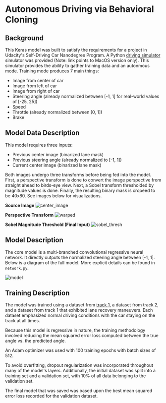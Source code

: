 Autonomous Driving via Behavioral Cloning
==================================

Background
-------------------
This Keras model was built to satisfy the requirements for a project in Udacity's Self-Driving Car Nanodegree Program. A Python [driving simulator](https://d17h27t6h515a5.cloudfront.net/topher/2016/November/5831f290_simulator-macos/simulator-macos.zip) simulator was provided (Note: link points to MacOS version only). This simulator provides the ability to gather training data and an autonmous mode. Training mode produces 7 main things:
- Image from center of car
- Image from left of car
- Image from right of car
- Steering angle (already normalized between [-1, 1] for real-world values of [-25, 25])
- Speed
- Throttle (already normalized between [0, 1])
- Brake

Model Data Description
-----------------------
This model requires three inputs:
- Previous center image (binarized lane mask)
- Previous steering angle (already normalized to [-1, 1])
- Current center image (binarized lane mask)

Both images undergo three transforms before being fed into the model. First, a perspective transform is done to convert the image perspective from straight ahead to birds-eye view. Next, a Sobel transform thresholded by magnitude values is done. Finally, the resulting binary mask is cropeed to be 40x80. See images below for visualizations.

**Source Image**
![center_image](https://cloud.githubusercontent.com/assets/13735131/21959385/34264b22-da93-11e6-94ad-9bcfa52aee55.png)

**Perspective Transform**
![warped](https://cloud.githubusercontent.com/assets/13735131/21959384/342656e4-da93-11e6-8537-e289dfd7054f.png)

**Sobel Magnitude Threshold (Final Input)**
![sobel_thresh](https://cloud.githubusercontent.com/assets/13735131/21959383/34256d1a-da93-11e6-86bd-15cdad04cabf.png)


Model Description
----------------------
The core model is a multi-branched convolutional regressive neural network. It directly outputs the normalized steering angle between [-1, 1]. Below is a diagram of the full model. More explicit details can be found in `network.py`.

![model](https://cloud.githubusercontent.com/assets/13735131/21959636/064cac66-da9b-11e6-9a1d-c6fd69bb577f.png)

Training Description
----------------------
The model was trained using a dataset from [track 1](https://d17h27t6h515a5.cloudfront.net/topher/2016/December/584f6edd_data/data.zip), a dataset from track 2, and a dataset from track 1 that exhibited lane recovery maneuvers. Each dataset emphasized normal driving conditions with the car staying on the track at all times.

Because this model is regressive in nature, the training methodology involved reducing the mean squared error loss computed between the true angle vs. the predicted angle.

An Adam optimizer was used with 100 training epochs with batch sizes of 512.

To avoid overfitting, dropout regularization was incorporated throughout many of the model's layers. Additionally, the initial dataset was split into a training set and a validation set, with 10% of all data belonging to the validation set.

The final model that was saved was based upon the best mean squared error loss recorded for the validation dataset.
